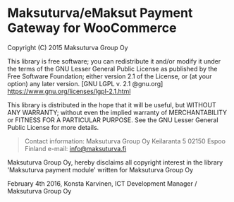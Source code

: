 Maksuturva/eMaksut Payment Gateway for WooCommerce
==========================================================
Copyright (C) 2015 Maksuturva Group Oy

This library is free software; you can redistribute it and/or modify it under the terms of the GNU Lesser General Public License as published by the Free Software Foundation; either version 2.1 of the License, or (at your option) any later version. [GNU LGPL v. 2.1 @gnu.org] https://www.gnu.org/licenses/lgpl-2.1.html

This library is distributed in the hope that it will be useful, but WITHOUT ANY WARRANTY; without even the implied warranty of MERCHANTABILITY or FITNESS FOR A PARTICULAR PURPOSE.  See the GNU Lesser General Public License for more details.

> Contact information:
Maksuturva Group Oy
Keilaranta 5
02150 Espoo
Finland
e-mail: info@maksuturva.fi
 
Maksuturva Group Oy, hereby disclaims all copyright interest in
the library 'Maksuturva payment module' written
for Maksuturva Group Oy

February 4th 2016, Konsta Karvinen, 
ICT Development Manager / Maksuturva Group Oy
